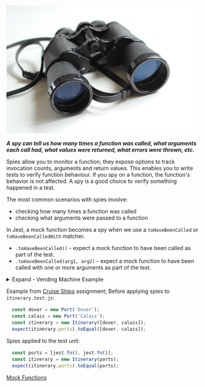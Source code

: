 ![spiesJest](spiesJest.jpeg)

___A spy can tell us how many times a function was called, what arguments each call had, what values were returned, what errors were thrown, etc.___

Spies allow you to monitor a function; they expose options to track invocation counts, arguments and return values. This enables you to write tests to verify function behaviour. If you spy on a function, the function's behavior is not affected. A spy is a good choice to verify something happened in a test.

The most common scenarios with spies involve:
- checking how many times a function was called
- checking what arguments were passed to a function

In Jest, a mock function becomes a spy when we use a `toHaveBeenCalled` or `toHaveBeenCalledWith` matcher.
- `.toHaveBeenCalled()` - expect a mock function to have been called as part of the test.
- `.toHaveBeenCalled(arg1, arg2)` - expect a mock function to have been called with one or more arguments as part of the test.

<details>
<summary>Expand - Vending Machine Example</summary>
<p>

Main code to be called by the test unit:
```js
function VendingMachine () {
  this.total = 0;
}
VendingMachine.prototype.purchaseSnack = function purchaseSnack (snack) {
  this.total += snack.price;
  snack.addSale()
}
function Snack (name, price) {
  this.name = name
  this.price = price
  this.sales = 0
}
Snack.prototype.addSale = function addSale () {
  this.sales += 1
}
```
Stubs applied to the test unit:
```js
test('snack can be purchased', () => {
  const vendingMachine = new VendingMachine();
  // stub with spy method
  const snack = { name: 'Milkybar', price: 0.60, addSale: jest.fn() };
  vendingMachine.addSnack(snack);
  expect(snack.addSale).toHaveBeenCalled();
})
```
In this example, we don't want to pass a real Snack object into our VendingMachine's `addSnack` method, as this wouldn't be an isolated test, so instead we `stub` snack, ensuring the interface matches that of our Snack prototype/constructor. When our `stub` does get passed into `addSnack`, the `addSale` method gets called, which in this case is our `spy`. The assertion below expect`(snack.addSale).toBeCalled()` therefore passes, as the `addSale` method was called.

</p>
</details>

Example from [Cruise Ships](https://github.com/SharifCoding/cruise-ships) assignment;
Before applying spies to `itinerary.test.js`:
```js
  const dover = new Port('Dover');
  const calais = new Port('Calais');
  const itinerary = new Itinerary([dover, calais]);
  expect(itinerary.ports).toEqual([dover, calais]);
```
Spies applied to the test unit:
```js
  const ports = [jest.fn(), jest.fn()];
  const itinerary = new Itinerary(ports);
  expect(itinerary.ports).toEqual(ports);
```
[Mock Functions](https://facebook.github.io/jest/docs/en/mock-function-api.html)
